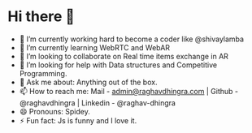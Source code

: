 # Hi there 👋

- 🔭 I’m currently working hard to become a coder like @shivaylamba
- 🌱 I’m currently learning WebRTC and WebAR
- 👯 I’m looking to collaborate on Real time items exchange in AR
- 🤔 I’m looking for help with Data structures and Competitive Programming.
- 💬 Ask me about: Anything out of the box.
- 📫 How to reach me: Mail - admin@raghavdhingra.com | Github - @raghavdhingra | Linkedin - @raghav-dhingra
- 😄 Pronouns: Spidey.
- ⚡ Fun fact: Js is funny and I love it.
